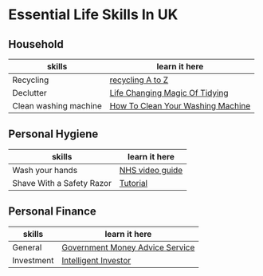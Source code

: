 # Essential Life Skills In UK

## Household

skills | learn it here
------------ | -------------
Recycling | [recycling A to Z](https://www.cityoflondon.gov.uk/services/environment-and-planning/waste-and-recycling/household-waste-and-recycling/Pages/clear-recycling-sacks.aspx)
Declutter | [Life Changing Magic Of Tidying](https://www.amazon.com/Life-Changing-Magic-Tidying-effective-clutter/dp/0091955106/ref=tmm_pap_swatch_0?_encoding=UTF8&qid=1587211662&sr=8-1)
Clean washing machine | [How To Clean Your Washing Machine](https://www.youtube.com/watch?v=WxxOtXTiDUY)

## Personal Hygiene

skills | learn it here
------------ | -------------
Wash your hands | [NHS video guide](https://www.nhs.uk/live-well/healthy-body/best-way-to-wash-your-hands/)
Shave With a Safety Razor | [Tutorial](https://www.youtube.com/watch?v=ps88RU_BXlA)

## Personal Finance

skills | learn it here
------------ | -------------
General | [Government Money Advice Service](https://www.moneyadviceservice.org.uk/)
Investment | [Intelligent Investor](https://www.amazon.co.uk/dp/0060555661?tag=duc08-21&linkCode=osi&th=1&psc=1)

